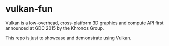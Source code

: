 # vulkan-fun
Vulkan is a low-overhead, cross-platform 3D graphics and compute API first announced at GDC 2015 by the Khronos Group.

This repo is just to showcase and demonstrate using Vulkan.
